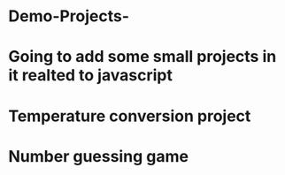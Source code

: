 # Demo-Projects-
# Going to add some small projects in it realted to javascript 
# Temperature conversion  project 
# Number guessing game 
